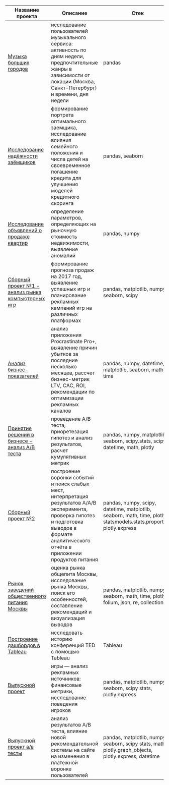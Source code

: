 | Название проекта | Описание | Стек |
| ------------- | ------------- | ------------ |
| [Музыка больших городов](yandex_music_project/) | исследование пользователей музыкального сервиса: активность по дням недели, предпочтительные жанры в зависимости от локации (Москва, Санкт-Петербург) и времени, дня недели | pandas | 
| [Исследование надёжности заёмщиков](borrower_reliability_research/)  | формирование портрета оптимального заемщика, исследование влияния семейного положения и числа детей на своевременное погашение кредита для улучшения моделей кредитного скоринга  | pandas, seaborn |
| [Исследование объявлений о продаже квартир](real_estate/)  | определение параметров, определяющих на рыночную стоимость недвижимости, выявление аномалий  | pandas, numpy |
| [Сборный проект №1 - анализ рынка компьютерных игр](precast_project_one/)  | формирование прогноза продаж на 2017 год, выявление успешных игр  и планирование рекламных кампаний игр на различных платформах | pandas, matplotlib, numpy, seaborn, scipy |
| [Анализ бизнес-показателей](analysis_of_business_indicators/)  | анализ приложения Procrastinate Pro+, выявление причин убытков за последние несколько месяцев, рассчет бизнес-метрик LTV, CAC, ROI, рекомендации по оптимизации рекламных каналов | pandas, numpy, datetime, matplotlib, seaborn, math, time |
| [Принятие решений в бизнесе - анализ А/В теста](a_b_tests/)  | проведение А/В теста, приоретезация гипотез  и анализ результатов, расчет кумулятивных метрик  | pandas, numpy, matplotlib, seaborn, scipy.stats, scipy, datetime, math, plotly|
| [Сборный проект №2](precast_project_two/)  | построение воронки событий и поиск слабых мест, интерпретация результатов А/А/В эксперимента, проверка гипотез и подготовка выводов в формате аналитического отчёта в приложении продуктов питания | pandas, numpy, scipy, datetime, matplotlib, seaborn, math, time, plotly, statsmodels.stats.proportion, plotly.express |
| [Рынок заведений общественного питания Москвы](food_service_market/)  | оценка рынка общепита Москвы, исследование рынка Москвы, поиск его особенностей, составление рекомендаций и визуализация выводов | pandas, matplotlib, numpy,  seaborn, math, time, plotly, folium, json, re, collections |
| [Построение дашбордов в Tableau](tableau/)  | исследовать историю конференций TED с помощью Tableau | Tableau 
| [Выпускной проект](graduation_project/)  | игры — анализ рекламных источников: финансовые метрики, исследование поведения игроков | pandas, matplotlib, numpy,  seaborn, scipy stats, plotly.express|
| [Выпускной проект а/в тесты](graduation_project/)  |анализ результатов А/В теста, влияние новой рекомендательной системы на сайте на изменения в платежной воронке пользователей | pandas, matplotlib, numpy,  seaborn, scipy stats, math, plotly.graph_objects, plotly.express, datetime|
